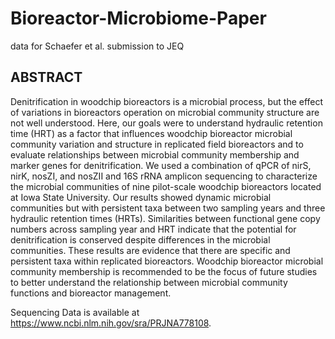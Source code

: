 # Bioreactor-Microbiome-Paper
data for Schaefer et al. submission to JEQ

## ABSTRACT

Denitrification in woodchip bioreactors is a microbial process, but the effect of variations in bioreactors operation on microbial community structure are not well understood. Here, our goals were to understand hydraulic retention time (HRT) as a factor that influences woodchip bioreactor microbial community variation and structure in replicated field bioreactors and to evaluate relationships between microbial community membership and marker genes for denitrification.  We used a combination of qPCR of nirS, nirK, nosZI, and nosZII and 16S rRNA amplicon sequencing to characterize the microbial communities of nine pilot-scale woodchip bioreactors located at Iowa State University. Our results showed dynamic microbial communities but with persistent taxa between two sampling years and three hydraulic retention times (HRTs). Similarities between functional gene copy numbers across sampling year and HRT indicate that the potential for denitrification is conserved despite differences in the microbial communities.  These results are evidence that there are specific and persistent taxa within replicated bioreactors.  Woodchip bioreactor microbial community membership is recommended to be the focus of future studies to better understand the relationship between microbial community functions and bioreactor management.

Sequencing Data is available at https://www.ncbi.nlm.nih.gov/sra/PRJNA778108.
